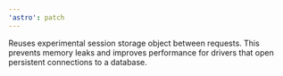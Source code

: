 ```yaml
---
'astro': patch
---
```


Reuses experimental session storage object between requests. This prevents memory leaks and improves performance for drivers that open persistent connections to a database. 


